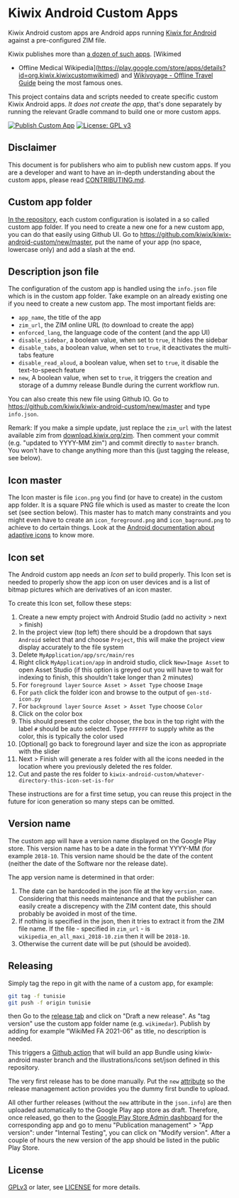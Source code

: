 # Kiwix Android Custom Apps

Kiwix Android custom apps are Android apps running [Kiwix for
Android](https://github.com/kiwix/kiwix-android) against a
pre-configured ZIM file.

Kiwix publishes more than [a dozen of such
apps](https://play.google.com/store/apps/collection/cluster?clp=igM6ChkKEzkxMTYyMTU3Njc1NDE4NTc0OTIQCBgDEhsKFW9yZy5raXdpeC5raXdpeG1vYmlsZRABGAMYAQ%3D%3D:S:ANO1ljKl_Lw&gsr=Cj2KAzoKGQoTOTExNjIxNTc2NzU0MTg1NzQ5MhAIGAMSGwoVb3JnLmtpd2l4Lmtpd2l4bW9iaWxlEAEYAxgB:S:ANO1ljLrUVU). [Wikimed
- Offline Medical
Wikipedia](https://play.google.com/store/apps/details?id=org.kiwix.kiwixcustomwikimed)
and [Wikivoyage - Offline Travel
Guide](https://play.google.com/store/apps/details?id=org.kiwix.kiwixcustomwikivoyage)
being the most famous ones.

This project contains data and scripts needed to create specific
 custom Kiwix Android apps.  _It does *not* create the app_, that's
 done separately by running the relevant Gradle command to build one
 or more custom apps.

[![Publish Custom App](https://github.com/kiwix/kiwix-android-custom/actions/workflows/publish.yml/badge.svg)](https://github.com/kiwix/kiwix-android-custom/actions/workflows/publish.yml)
[![License: GPL v3](https://img.shields.io/badge/License-GPLv3-blue.svg)](https://www.gnu.org/licenses/gpl-3.0)

## Disclaimer

This document is for publishers who aim to publish new custom apps. If
you are a developer and want to have an in-depth understanding about
the custom apps, please read [CONTRIBUTING.md](CONTRIBUTING.md).

## Custom app folder

[In the repository](https://github.com/kiwix/kiwix-android-custom),
each custom configuration is isolated in a so called custom app
folder. If you need to create a new one for a new custom app, you can
do that easily using Github UI. Go to
https://github.com/kiwix/kiwix-android-custom/new/master, put the name
of your app (no space, lowercase only) and add a slash at the end.

## Description json file

The configuration of the custom app is handled using the `info.json`
file which is in the custom app folder. Take example on an already
existing one if you need to create a new custom app. The most
important fields are:
- `app_name`, the title of the app
- `zim_url`, the ZIM online URL (to download to create the app)
- `enforced_lang`, the language code of the content (and the app UI)
- `disable_sidebar`, a boolean value, when set to `true`, it hides the sidebar
- `disable_tabs`, a boolean value, when set to `true`, it deactivates the multi-tabs feature
- `disable_read_aloud`, a boolean value, when set to `true`, it disable the text-to-speech feature
- `new`, A boolean value, when set to `true`, it triggers the creation
  and storage of a dummy release Bundle during the current workflow
  run.

You can also create this new file using Github IO. Go to
https://github.com/kiwix/kiwix-android-custom/new/master and type
`info.json`.

Remark: If you make a simple update, just replace the `zim_url` with
the latest available zim from
[download.kiwix.org/zim](https://download.kiwix.org/zim). Then comment
your commit (e.g. "updated to YYYY-MM zim") and commit directly to
`master` branch. You won't have to change anything more than this
(just tagging the release, see below).

## Icon master

The Icon master is file `icon.png` you find (or have to create) in the
custom app folder. It is a square PNG file which is used as master to
create the Icon set (see section below). This master has to match many
constraints and you might even have to create an `icon_foreground.png`
and `icon_baground.png` to achieve to do certain things. Look at the
[Android documentation about adaptive
icons](https://developer.android.com/guide/practices/ui_guidelines/icon_design_adaptive)
to know more.

## Icon set

The Android custom app needs an _Icon set_ to build properly. This
Icon set is needed to properly show the app icon on user devices and
is a list of bitmap pictures which are derivatives of an icon master.

To create this Icon set, follow these steps:

1. Create a new empty project with Android Studio (add no activity >
next > finish)
1. In the project view (top left) there should be a dropdown that says
 `Android` select that and choose `Project`, this will make the
 project view display accurately to the file system
1. Delete `MyApplication/app/src/main/res`
1. Right click `MyApplication/app` in android studio, click `New>Image
Asset` to open Asset Studio (if this option is greyed out you will
have to wait for indexing to finish, this shouldn't take longer than 2
minutes)
1. For `foreground layer` `Source Asset > Asset Type` choose `Image`
1. For `path` click the folder icon and browse to the output of
`gen-std-icon.py`
1. For `background layer` `Source Asset > Asset Type` choose `Color`
1. Click on the color box
1. This should present the color chooser, the box in the top right
 with the label `#` should be auto selected.  Type `FFFFFF` to supply
 white as the color, this is typically the color used
1. [Optional] go back to foreground layer and size the icon as
appropriate with the slider
1. Next > Finish will generate a res folder with all the icons needed in
the location where you previously deleted the res folder.
1. Cut and paste the res folder to
`kiwix-android-custom/whatever-directory-this-icon-set-is-for`

These instructions are for a first time setup, you can reuse this
project in the future for icon generation so many steps can be
omitted.

## Version name

The custom app will have a version name displayed on the Google Play
store. This version name has to be a date in the format YYYY-MM (for
example `2018-10`. This version name should be the date of the content
(neither the date of the Software nor the release date).

The app version name is determined in that order:
1. The date can be hardcoded in the json file at the key
`version_name`. Considering that this needs maintenance and that the
publisher can easily create a discrepency with the ZIM content date,
this should probably be avoided in most of the time.
1. If nothing is specified in the json, then it tries to extract it
from the ZIM file name. If the file - specified in `zim_url` - is
`wikipedia_en_all_maxi_2018-10.zim` then it will be `2018-10`.
1. Otherwise the current date will be put (should be avoided).

## Releasing

Simply tag the repo in git with the name of a custom app, for example:
```bash
git tag -f tunisie
git push -f origin tunisie
```

then Go to the [release
 tab](https://github.com/kiwix/kiwix-android-custom/releases) and
 click on "Draft a new release". As "tag version" use the custom app
 folder name (e.g. `wikimedar`). Publish by adding for example "WikiMed FA
 2021-06" as title, no description is needed.

This triggers a [Github
 action](https://github.com/kiwix/kiwix-android-custom/actions) that
 will build an app Bundle using kiwix-android master branch and the
 illustrations/icons set/json defined in this repository.

The very first release has to be done manually. Put the `new`
[attribute](#description-json-file) so the release management action
provides you the dummy first bundle to upload.

All other further releases (without the `new` attribute in the
 `json.info`) are then uploaded automatically to the Google Play app
 store as draft. Therefore, once released, go then to the [Google Play
 Store Admin dashboard](https://play.google.com/apps/publish) for the
 corresponding app and go to menu "Publication management" > "App
 version": under "Internal Testing", you can click on "Modify
 version". After a couple of hours the new version of the app should
 be listed in the public Play Store.

License
-------

[GPLv3](https://www.gnu.org/licenses/gpl-3.0) or later, see
[LICENSE](LICENSE) for more details.
